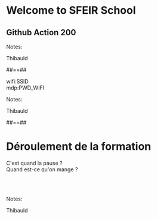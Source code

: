 <!-- .slide: class="first-slide" sfeir-level="2" sfeir-techno="G.A" -->

# **Welcome to SFEIR School**

## **Github Action 200**

Notes:

Thibauld

##==##

<!-- .slide: class="school-presentation" -->

<div class="wifi">
    <span class="key">wifi:</span><span>SSID</span><br>
    <span class="key">mdp:</span><span>PWD_WIFI</span>
</div>

Notes:

Thibauld

##==##

# Déroulement de la formation

<p class="center">
C'est quand la pause ?<br>
Quand est-ce qu'on mange ?<br>
</p>
<br><br>

Notes:

Thibauld
